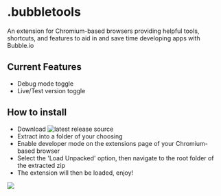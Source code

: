 # .bubbletools
An extension for Chromium-based browsers providing helpful tools, shortcuts, and features to aid in and save time developing apps with Bubble.io 

## Current Features
* Debug mode toggle
* Live/Test version toggle

## How to install
- Download ![latest release source](https://github.com/jadedkitty/bubble-tools/releases/latest)
- Extract into a folder of your choosing
- Enable developer mode on the extensions page of your Chromium-based browser
- Select the 'Load Unpacked' option, then navigate to the root folder of the extracted zip
- The extension will then be loaded, enjoy!

![](https://github.com/jadedkitty/bubble-tools/blob/master/preview.png)
